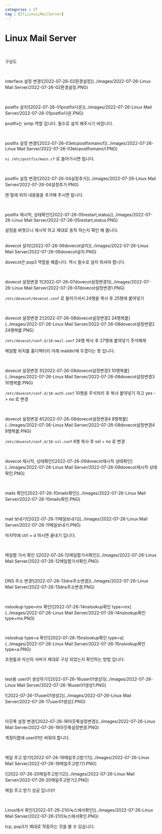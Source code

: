 ```yaml
---
categories : IT
tag : [IT,Linux,MailServer]
---
```


# Linux Mail Server

<br>

구상도

<br>

interface 설정 변경![2022-07-26-02환경설정](../images/2022-07-26-Linux Mail Server/2022-07-26-02환경설정.PNG)

<br>

postfix 설치![2022-07-26-01postfix다운](../images/2022-07-26-Linux Mail Server/2022-07-26-01postfix다운.PNG)

postfix는 smtp 역할 입니다. 필수로 설치 해주시기 바랍니다.

<br>

postfix 설정 변경![2022-07-26-03etcpostfixmaincf](../images/2022-07-26-Linux Mail Server/2022-07-26-03etcpostfixmaincf.PNG)

`vi /etc/postfix/main.cf` 로 들어가시면 됩니다.

<br>

postfix 설정 변경![2022-07-26-04설정추가](../images/2022-07-26-Linux Mail Server/2022-07-26-04설정추가.PNG)

맨 밑에 위의 내용들을 추가해 주시면 됩니다.

<br>

postfix 재시작, 상태확인![2022-07-26-05restart,status](../images/2022-07-26-Linux Mail Server/2022-07-26-05restart,status.PNG)

설정을 바꿧으니 재시작 하고 제대로 동작 하는지 확인 해 봅니다.

<br>dovecot 설치![2022-07-26-06dovecot설치](../images/2022-07-26-Linux Mail Server/2022-07-26-06dovecot설치.PNG)

dovecot은 pop3 역할을 해줍니다. 역시 필수로 설치 하셔야 합니다.

<br>

dovecot 설정변경 1![2022-07-26-07dovecot설정변경1](../images/2022-07-26-Linux Mail Server/2022-07-26-07dovecot설정변경1.PNG)

`/etc/dovecot/dovecot.conf` 로 들어가셔서 24행을 복사 후 25행에 붙여넣기

<br>

dovecot 설정변경 2![2022-07-26-08dovecot설정변경2 24행복붙](../images/2022-07-26-Linux Mail Server/2022-07-26-08dovecot설정변경2 24행복붙.PNG)

`/etc/dovecot/conf.d/10-mail.conf` 24행 복사 후 27행에 붙여넣기 주석해제

메일함 위치를 홈디렉터리 아래 maildir/에 두겠다는 뜻 입니다.

<br>

dovecot 설정변경 3![2022-07-26-08dovecot설정변경3 10행복붙](../images/2022-07-26-Linux Mail Server/2022-07-26-08dovecot설정변경3 10행복붙.PNG)

`/etc/dovecot/conf.d/10-auth.conf` 10행을 주석처리 후 복사 붙여넣기 하고 yes -> no 로 변경

<br>

dovecot 설정변경 4![2022-07-26-08dovecot설정변경4 8행복붙](../images/2022-07-26-Linux Mail Server/2022-07-26-08dovecot설정변경4 8행복붙.PNG)

`/etc/dovecot/conf.d/10-ssl.conf` 8행 복사 후 ssl = no 로 변경

<br>

dovecot 재시작, 상태확인![2022-07-26-09dovecot재시작 상태확인](../images/2022-07-26-Linux Mail Server/2022-07-26-09dovecot재시작 상태확인.PNG)

<br>

mailx 확인![2022-07-26-10mailx확인](../images/2022-07-26-Linux Mail Server/2022-07-26-10mailx확인.PNG)

<br>

mail 보내기![2022-07-26-11메일보내기](../images/2022-07-26-Linux Mail Server/2022-07-26-11메일보내기.PNG)

마지막에 ctrl + d 하시면 끝내기 입니다.

<br>

메일함 가서 확인 ![2022-07-26-12메일함가서확인](../images/2022-07-26-Linux Mail Server/2022-07-26-12메일함가서확인.PNG)

<br>

DNS 주소 변경![2022-07-26-13dns주소변경](../images/2022-07-26-Linux Mail Server/2022-07-26-13dns주소변경.PNG)

<br>

nslookup type=mx 확인![2022-07-26-14nslookup확인 type=mx](../images/2022-07-26-Linux Mail Server/2022-07-26-14nslookup확인 type=mx.PNG)

<br>

nslookup type=a 확인![2022-07-26-15nslookup확인 type=a](../images/2022-07-26-Linux Mail Server/2022-07-26-15nslookup확인 type=a.PNG)

조원들과 자신의 서버가 제대로 구성 되었는지 확인하는 방법 입니다.

<br>

test용 user01 생성하기![2022-07-26-16user01생성1](../images/2022-07-26-Linux Mail Server/2022-07-26-16user01생성1.PNG)

![2022-07-26-17user01생성2](../images/2022-07-26-Linux Mail Server/2022-07-26-17user01생성2.PNG)

<br>

아웃룩 설정 변경![2022-07-26-18아웃룩설정변경](../images/2022-07-26-Linux Mail Server/2022-07-26-18아웃룩설정변경.PNG)

계정이름에 user01만 써줘야 합니다.

<br>

메일 주고 받기![2022-07-26-19메일주고받기1](../images/2022-07-26-Linux Mail Server/2022-07-26-19메일주고받기1.PNG)

![2022-07-26-20메일주고받기2](../images/2022-07-26-Linux Mail Server/2022-07-26-20메일주고받기2.PNG)

메일 주고 받기 성공 입니다!!

<br>

Linux에서 확인![2022-07-26-21리눅스에서확인](../images/2022-07-26-Linux Mail Server/2022-07-26-21리눅스에서확인.PNG)

tcp, pop3가 제대로 작동하는 것을 볼 수 있습니다.

<br>









